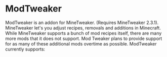 ModTweaker
==========
ModTweaker is an addon for MineTweaker. (Requires MineTweaker 2.3.1). MineTweaker let's you adjust recipes, removals and additions in Minecraft. While MineTweaker supports a bunch of mod recipes itself, there are many more mods that it does not support. Mod Tweaker plans to provide support for as many of these additional mods overtime as possible. ModTweaker currently supports: